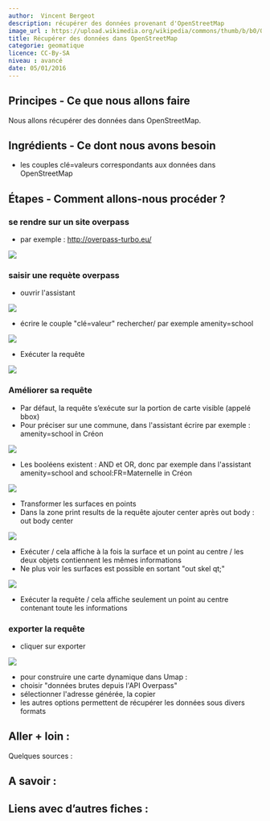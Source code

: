 ```yaml
---
author:  Vincent Bergeot
description: récupérer des données provenant d'OpenStreetMap
image_url : https://upload.wikimedia.org/wikipedia/commons/thumb/b/b0/Openstreetmap_logo.svg/145px-Openstreetmap_logo.svg.png
title: Récupérer des données dans OpenStreetMap
categorie: geomatique
licence: CC-By-SA
niveau : avancé
date: 05/01/2016
---
```


## Principes - Ce que nous allons faire
Nous allons récupérer des données dans OpenStreetMap.

## Ingrédients - Ce dont nous avons besoin
* les couples clé=valeurs correspondants aux données dans OpenStreetMap

## Étapes - Comment allons-nous procéder ?

### se rendre sur un site overpass
* par exemple : http://overpass-turbo.eu/

![](https://raw.githubusercontent.com/infolab-cd33/datalunch/master/img/export-csv-osm/overpass-01.jpg)

### saisir une requète overpass
* ouvrir l'assistant

![](https://raw.githubusercontent.com/infolab-cd33/datalunch/master/img/export-csv-osm/overpass-02.png)

* écrire le couple "clé=valeur" rechercher/ par exemple amenity=school

![](https://raw.githubusercontent.com/infolab-cd33/datalunch/master/img/export-csv-osm/overpass-03.png)

* Exécuter la requête

![](https://raw.githubusercontent.com/infolab-cd33/datalunch/master/img/export-csv-osm/overpass-04.jpg)

### Améliorer sa requête
* Par défaut, la requête s’exécute sur la portion de carte visible (appelé bbox)
* Pour préciser sur une commune, dans l'assistant écrire par exemple : amenity=school in Créon

![](https://raw.githubusercontent.com/infolab-cd33/datalunch/master/img/export-csv-osm/overpass-05.png)

* Les booléens existent : AND et OR, donc par exemple dans l'assistant amenity=school and school:FR=Maternelle in Créon

![](https://raw.githubusercontent.com/infolab-cd33/datalunch/master/img/export-csv-osm/overpass-06.png)

* Transformer les surfaces en points
 * Dans la zone print results de la requête ajouter center après out body : out body center

![](https://raw.githubusercontent.com/infolab-cd33/datalunch/master/img/export-csv-osm/overpass-07.png)

 * Exécuter / cela affiche à la fois la surface et un point au centre / les deux objets contiennent les mêmes informations
 * Ne plus voir les surfaces est possible en sortant "out skel qt;"

![](https://raw.githubusercontent.com/infolab-cd33/datalunch/master/img/export-csv-osm/overpass-08.png)

 * Exécuter la requête / cela affiche seulement un point au centre contenant toute les informations

### exporter la requête
* cliquer sur exporter

![](https://raw.githubusercontent.com/infolab-cd33/datalunch/master/img/export-csv-osm/overpass-09.png)

 * pour construire une carte dynamique dans Umap :
  * choisir "données brutes depuis l'API Overpass"
  * sélectionner l'adresse générée, la copier
 * les autres options permettent de récupérer les données sous divers formats

## Aller + loin :
Quelques sources :

## A savoir :

## Liens avec d’autres fiches :
